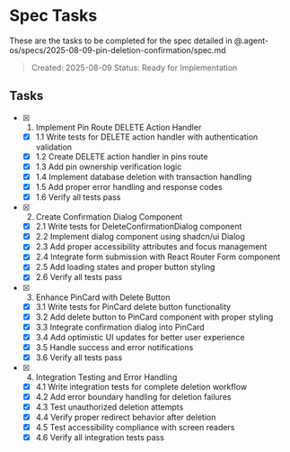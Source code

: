 # Spec Tasks

These are the tasks to be completed for the spec detailed in @.agent-os/specs/2025-08-09-pin-deletion-confirmation/spec.md

> Created: 2025-08-09
> Status: Ready for Implementation

## Tasks

- [x] 1. Implement Pin Route DELETE Action Handler
  - [x] 1.1 Write tests for DELETE action handler with authentication validation
  - [x] 1.2 Create DELETE action handler in pins route
  - [x] 1.3 Add pin ownership verification logic
  - [x] 1.4 Implement database deletion with transaction handling
  - [x] 1.5 Add proper error handling and response codes
  - [x] 1.6 Verify all tests pass

- [x] 2. Create Confirmation Dialog Component
  - [x] 2.1 Write tests for DeleteConfirmationDialog component
  - [x] 2.2 Implement dialog component using shadcn/ui Dialog
  - [x] 2.3 Add proper accessibility attributes and focus management
  - [x] 2.4 Integrate form submission with React Router Form component
  - [x] 2.5 Add loading states and proper button styling
  - [x] 2.6 Verify all tests pass

- [x] 3. Enhance PinCard with Delete Button
  - [x] 3.1 Write tests for PinCard delete button functionality
  - [x] 3.2 Add delete button to PinCard component with proper styling
  - [x] 3.3 Integrate confirmation dialog into PinCard
  - [x] 3.4 Add optimistic UI updates for better user experience
  - [x] 3.5 Handle success and error notifications
  - [x] 3.6 Verify all tests pass

- [x] 4. Integration Testing and Error Handling
  - [x] 4.1 Write integration tests for complete deletion workflow
  - [x] 4.2 Add error boundary handling for deletion failures
  - [x] 4.3 Test unauthorized deletion attempts
  - [x] 4.4 Verify proper redirect behavior after deletion
  - [x] 4.5 Test accessibility compliance with screen readers
  - [x] 4.6 Verify all integration tests pass